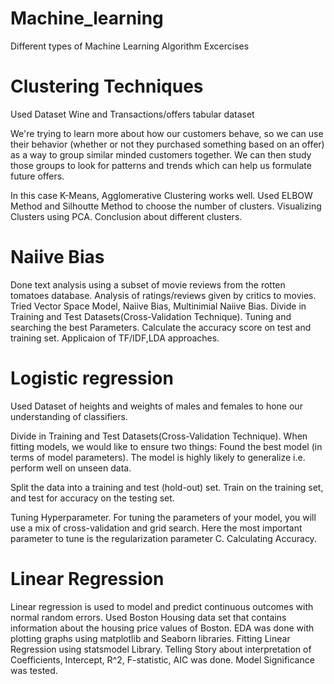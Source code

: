 # Machine_learning
Different types of Machine Learning Algorithm Excercises 

# Clustering Techniques
Used Dataset Wine and Transactions/offers tabular dataset

We're trying to learn more about how our customers behave, so we can use their behavior 
(whether or not they purchased something based on an offer) as a way to group similar minded customers together.
We can then study those groups to look for patterns and trends which can help us formulate future offers.

In this case K-Means, Agglomerative Clustering works well.
Used ELBOW Method and Silhoutte Method to choose the number of clusters.
Visualizing Clusters using PCA.
Conclusion about different clusters.

# Naiive Bias
Done text analysis using a subset of movie reviews from the rotten tomatoes database.
Analysis of ratings/reviews given by critics to movies.
Tried Vector Space Model, Naiive Bias, Multinimial Naiive Bias. 
Divide in Training and Test Datasets(Cross-Validation Technique).
Tuning and searching the best Parameters.
Calculate the accuracy score on test and training set.
Applicaion of TF/IDF,LDA approaches.


# Logistic regression
Used Dataset of heights and weights of males and females to hone our understanding of classifiers.

Divide in Training and Test Datasets(Cross-Validation Technique).
When fitting models, we would like to ensure two things:
Found the best model (in terms of model parameters).
The model is highly likely to generalize i.e. perform well on unseen data.

Split the data into a training and test (hold-out) set.
Train on the training set, and test for accuracy on the testing set.

Tuning Hyperparameter.
For tuning the parameters of your model, you will use a mix of cross-validation and grid search. 
Here the most important parameter to tune is the regularization parameter C.
Calculating Accuracy.


# Linear Regression
Linear regression is used to model and predict continuous outcomes with normal random errors. 
Used Boston Housing data set that contains information about the housing price values of Boston.
EDA was done with plotting graphs using matplotlib and Seaborn libraries.
Fitting Linear Regression using statsmodel Library.
Telling Story about interpretation of Coefficients, Intercept, R^2, F-statistic, AIC was done.
Model Significance was tested.
